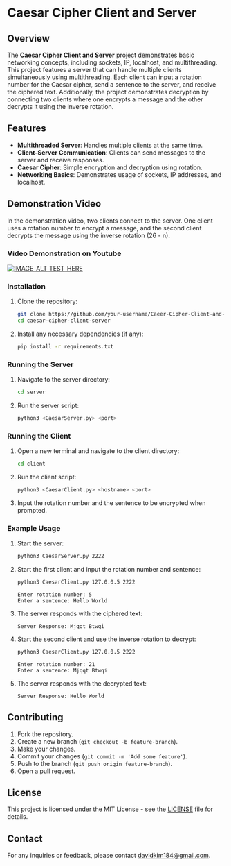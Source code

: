 # Caesar Cipher Client and Server

## Overview
The **Caesar Cipher Client and Server** project demonstrates basic networking concepts, including sockets, IP, localhost, and multithreading. This project features a server that can handle multiple clients simultaneously using multithreading. Each client can input a rotation number for the Caesar cipher, send a sentence to the server, and receive the ciphered text. Additionally, the project demonstrates decryption by connecting two clients where one encrypts a message and the other decrypts it using the inverse rotation.

## Features
- **Multithreaded Server**: Handles multiple clients at the same time.
- **Client-Server Communication**: Clients can send messages to the server and receive responses.
- **Caesar Cipher**: Simple encryption and decryption using rotation.
- **Networking Basics**: Demonstrates usage of sockets, IP addresses, and localhost.

## Demonstration Video
In the demonstration video, two clients connect to the server. One client uses a rotation number to encrypt a message, and the second client decrypts the message using the inverse rotation (26 - n).

### Video Demonstration on Youtube

[![IMAGE_ALT_TEST_HERE](https://img.youtube.com/vi/795j4Kh0PpY/0.jpg)](https://www.youtube.com/watch?v=795j4Kh0PpY)



### Installation
1. Clone the repository:
    ```sh
    git clone https://github.com/your-username/Caeer-Cipher-Client-and-Server.git
    cd caesar-cipher-client-server
    ```

2. Install any necessary dependencies (if any):
    ```sh
    pip install -r requirements.txt
    ```

### Running the Server
1. Navigate to the server directory:
    ```sh
    cd server
    ```

2. Run the server script:
    ```sh
    python3 <CaesarServer.py> <port>
    ```

### Running the Client
1. Open a new terminal and navigate to the client directory:
    ```sh
    cd client
    ```

2. Run the client script:
    ```sh
    python3 <CaesarClient.py> <hostname> <port>
    ```

3. Input the rotation number and the sentence to be encrypted when prompted.

### Example Usage
1. Start the server:
    ```sh
    python3 CaesarServer.py 2222
    ```

2. Start the first client and input the rotation number and sentence:
    ```sh
    python3 CaesarClient.py 127.0.0.5 2222
    ```

    ```
    Enter rotation number: 5
    Enter a sentence: Hello World
    ```

3. The server responds with the ciphered text:
    ```
    Server Response: Mjqqt Btwqi
    ```

4. Start the second client and use the inverse rotation to decrypt:
    ```sh
    python3 CaesarClient.py 127.0.0.5 2222
    ```

    ```
    Enter rotation number: 21
    Enter a sentence: Mjqqt Btwqi
    ```

5. The server responds with the decrypted text:
    ```
    Server Response: Hello World
    ```




## Contributing
1. Fork the repository.
2. Create a new branch (`git checkout -b feature-branch`).
3. Make your changes.
4. Commit your changes (`git commit -m 'Add some feature'`).
5. Push to the branch (`git push origin feature-branch`).
6. Open a pull request.

## License
This project is licensed under the MIT License - see the [LICENSE](LICENSE) file for details.

## Contact
For any inquiries or feedback, please contact [davidkim184@gmail.com](mailto:davidkim184@gmail.com).
